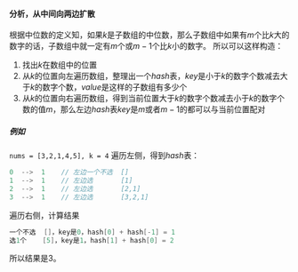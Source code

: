 #### 分析，从中间向两边扩散

根据中位数的定义知，如果$k$是子数组的中位数，那么子数组中如果有$m$个比$k$大的数字的话，子数组中就一定有$m$个或$m-1$个比$k$小的数字。
所以可以这样构造：
1. 找出$k$在数组中的位置
2. 从$k$的位置向左遍历数组，整理出一个$hash$表，$key$是小于$k$的数字个数减去大于$k$的数字个数，$value$是这样的子数组有多少个
3. 从$k$的位置向右遍历数组，得到当前位置大于$k$的数字个数减去小于$k$的数字个数的值$m$，那么左边$hash$表$key$是$m$或者$m-1$的都可以与当前位置配对

##### 例如
`nums = [3,2,1,4,5], k = 4`
遍历左侧，得到$hash$表：
```c
0  -->  1    // 左边一个不选  []
1  -->  1    // 左边选       [1]
2  -->  1    // 左边选       [2,1]
3  -->  1    // 左边选       [3,2,1]
```
遍历右侧，计算结果
```c
一个不选  []，key是0，hash[0] + hash[-1] = 1
选1个    [5]，key是1，hash[1] + hash[0] = 2
```
所以结果是$3$。
